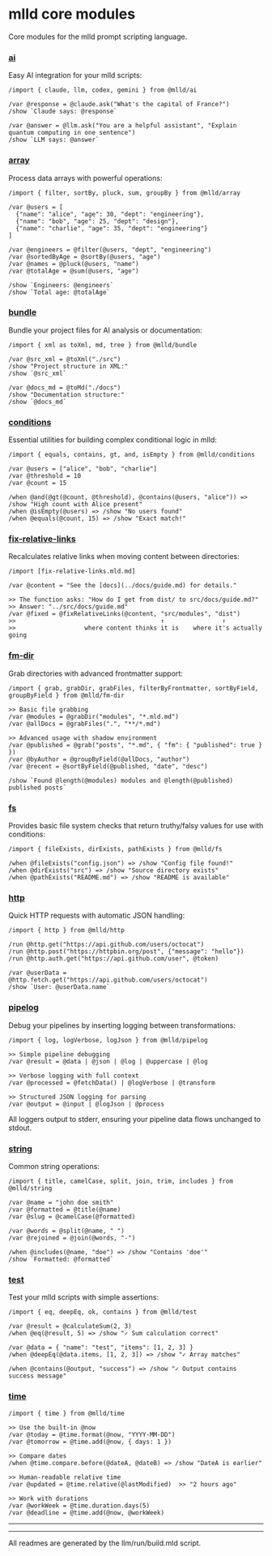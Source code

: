 
# mlld core modules

Core modules for the mlld prompt scripting language.

### [ai](./llm/modules/ai.mld.md)

Easy AI integration for your mlld scripts:

```mlld
/import { claude, llm, codex, gemini } from @mlld/ai

/var @response = @claude.ask("What's the capital of France?")
/show `Claude says: @response`

/var @answer = @llm.ask("You are a helpful assistant", "Explain quantum computing in one sentence")
/show `LLM says: @answer`
```
### [array](./llm/modules/array.mld.md)

Process data arrays with powerful operations:

```mlld
/import { filter, sortBy, pluck, sum, groupBy } from @mlld/array

/var @users = [
  {"name": "alice", "age": 30, "dept": "engineering"},
  {"name": "bob", "age": 25, "dept": "design"},
  {"name": "charlie", "age": 35, "dept": "engineering"}
]

/var @engineers = @filter(@users, "dept", "engineering")
/var @sortedByAge = @sortBy(@users, "age")
/var @names = @pluck(@users, "name")
/var @totalAge = @sum(@users, "age")

/show `Engineers: @engineers`
/show `Total age: @totalAge`
```
### [bundle](./llm/modules/bundle.mld.md)

Bundle your project files for AI analysis or documentation:

```mlld
/import { xml as toXml, md, tree } from @mlld/bundle

/var @src_xml = @toXml("./src")
/show "Project structure in XML:"
/show `@src_xml`

/var @docs_md = @toMd("./docs")
/show "Documentation structure:"
/show `@docs_md`
```
### [conditions](./llm/modules/conditions.mld.md)

Essential utilities for building complex conditional logic in mlld:

```mlld
/import { equals, contains, gt, and, isEmpty } from @mlld/conditions

/var @users = ["alice", "bob", "charlie"]
/var @threshold = 10
/var @count = 15

/when @and(@gt(@count, @threshold), @contains(@users, "alice")) => /show "High count with Alice present"
/when @isEmpty(@users) => /show "No users found"
/when @equals(@count, 15) => /show "Exact match!"
```
### [fix-relative-links](./llm/modules/fix-relative-links.mld.md)

Recalculates relative links when moving content between directories:

```mlld
/import [fix-relative-links.mld.md]

/var @content = "See the [docs](../docs/guide.md) for details."

>> The function asks: "How do I get from dist/ to src/docs/guide.md?"
>> Answer: "../src/docs/guide.md"
/var @fixed = @fixRelativeLinks(@content, "src/modules", "dist")
>>                                        ↑                ↑
>>                   where content thinks it is    where it's actually going
```
### [fm-dir](./llm/modules/fm-dir.mld.md)

Grab directories with advanced frontmatter support:

```mlld
/import { grab, grabDir, grabFiles, filterByFrontmatter, sortByField, groupByField } from @mlld/fm-dir

>> Basic file grabbing
/var @modules = @grabDir("modules", "*.mld.md")
/var @allDocs = @grabFiles(".", "**/*.md")

>> Advanced usage with shadow environment
/var @published = @grab("posts", "*.md", { "fm": { "published": true } })
/var @byAuthor = @groupByField(@allDocs, "author")
/var @recent = @sortByField(@published, "date", "desc")

/show `Found @length(@modules) modules and @length(@published) published posts`
```
### [fs](./llm/modules/fs.mld.md)

Provides basic file system checks that return truthy/falsy values for use with  conditions:

```mlld
/import { fileExists, dirExists, pathExists } from @mlld/fs

/when @fileExists("config.json") => /show "Config file found!"
/when @dirExists("src") => /show "Source directory exists"
/when @pathExists("README.md") => /show "README is available"
```
### [http](./llm/modules/http.mld.md)

Quick HTTP requests with automatic JSON handling:

```mlld
/import { http } from @mlld/http

/run @http.get("https://api.github.com/users/octocat")
/run @http.post("https://httpbin.org/post", {"message": "hello"})
/run @http.auth.get("https://api.github.com/user", @token)

/var @userData = @http.fetch.get("https://api.github.com/users/octocat")
/show `User: @userData.name`
```
### [pipelog](./llm/modules/pipelog.mld.md)

Debug your pipelines by inserting logging between transformations:

```mlld
/import { log, logVerbose, logJson } from @mlld/pipelog

>> Simple pipeline debugging
/var @result = @data | @json | @log | @uppercase | @log

>> Verbose logging with full context
/var @processed = @fetchData() | @logVerbose | @transform

>> Structured JSON logging for parsing
/var @output = @input | @logJson | @process
```

All loggers output to stderr, ensuring your pipeline data flows unchanged to stdout.
### [string](./llm/modules/string.mld.md)

Common string operations:

```mlld
/import { title, camelCase, split, join, trim, includes } from @mlld/string

/var @name = "john doe smith"
/var @formatted = @title(@name)
/var @slug = @camelCase(@formatted)

/var @words = @split(@name, " ")
/var @rejoined = @join(@words, "-")

/when @includes(@name, "doe") => /show "Contains 'doe'"
/show `Formatted: @formatted`
```
### [test](./llm/modules/test.mld.md)

Test your mlld scripts with simple assertions:

```mlld
/import { eq, deepEq, ok, contains } from @mlld/test

/var @result = @calculateSum(2, 3)
/when @eq(@result, 5) => /show "✓ Sum calculation correct"

/var @data = { "name": "test", "items": [1, 2, 3] }
/when @deepEq(@data.items, [1, 2, 3]) => /show "✓ Array matches"

/when @contains(@output, "success") => /show "✓ Output contains success message"
```
### [time](./llm/modules/time.mld.md)

```mlld
/import { time } from @mlld/time

>> Use the built-in @now
/var @today = @time.format(@now, "YYYY-MM-DD")
/var @tomorrow = @time.add(@now, { days: 1 })

>> Compare dates
/when @time.compare.before(@dateA, @dateB) => /show "DateA is earlier"

>> Human-readable relative time
/var @updated = @time.relative(@lastModified)  >> "2 hours ago"

>> Work with durations
/var @workWeek = @time.duration.days(5)
/var @deadline = @time.add(@now, @workWeek)
```

---

---
All readmes are generated by the llm/run/build.mld script.
